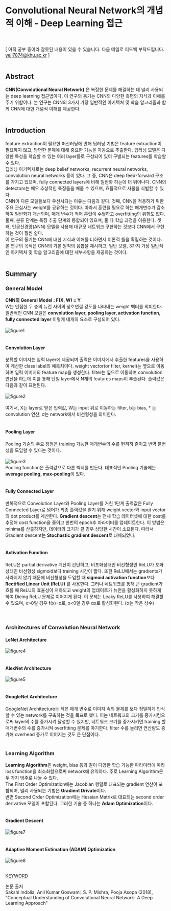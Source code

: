 # Convolutional Neural Network의 개념적 이해 - Deep Learning 접근 <br><br>

[ 아직 공부 중이라 잘못된 내용이 있을 수 있습니다. 다음 메일로 피드백 부탁드립니다. yeji7874@khu.ac.kr ]  <br><br>

## Abstract <br>
**CNN(Convolutional Neural Network)** 은 복잡한 문제를 해결하는 데 널리 사용되는 deep learning 접근법이다. 
이 연구의 동기는 CNN의 다양한 측면의 지식과 이해를 주기 위함이다. 
본 연구는 CNN의 3가지 가장 일반적인 아키텍처 및 학습 알고리즘과 함께 CNN에 대한 개념적 이해를 제공한다. <br><br>

## Introduction <br>
feature extraction이 필요한 머신러닝에 반해 딥러닝 기법은 feature extraction이 필요하지 않고, 당면한 문제에 대해 중요한 기능을 자동으로 추출한다.
딥러닝 모델은 다양한 특성을 학습할 수 있는 여러 layer들로 구성되어 있어 구별되는 features를 학습할 수 있다. <br>
딥러닝 아키텍처로는 deep belief networks, recurrent neural networks, convolution neural networks 등이 있다.
그 중, CNN은 deep feed-forward 구조를 가지고 있으며, fully connected layers에 비해 일반화 하는데 더 뛰어나다.
CNN의 detectors는 매우 추상적인 특징들을 배울 수 있으며, 효율적으로 사물을 식별할 수 있다. <br>
CNN이 다른 모델들보다 우선시되는 이유는 다음과 같다. 
첫째, CNN을 적용하기 위한 주요 관심사는 weight를 공유하는 것이다. 
따라서 훈련을 필요로 하는 매개변수가 감소하여 일반화가 개선되며, 매개 변수가 적어 훈련이 수월하고 overfitting의 위험도 없다.
둘째, 분류 단계는 특징 추출 단계와 통합되어 있으며, 둘 다 학습 과정을 이용한다. 
셋째, 인공신경망(ANN) 모델을 사용해 대규모 네트워크 구현하는 것보다 CNN에서 구현하는 것이 훨씬 쉽다. <br>
이 연구의 동기는 CNN에 대한 지식과 이해를 더하면서 이론적 틀을 확립하는 것이다. 
본 연구의 목적은 CNN의 기본 원칙의 융합을 제시하고, 일반 모델, 3가지 가장 일반적인 아키텍처 및 학습 알고리즘에 대한 세부사항을 제공하는 것이다. <br><br>

## Summary <br>
### General Model <br>
**CNN의 General Model : F(X, W) = Y** <br>
W는 인접한 두 층의 뉴런 사이의 상호연결 강도를 나타내는 weight 벡터를 의미한다. 일반적인 CNN 모델은 **convolution layer, pooling layer, activation function, fully connected layer** 이렇게 네개의 요소로 구성되어 있다. <br><br>
![figure1](https://user-images.githubusercontent.com/57740560/93219569-75ba5900-f7a6-11ea-9840-e2a543a8ad35.png) <br><br>

#### Convolution Layer <br>
분류할 이미지는 입력 layer에 제공되며 출력은 이미지에서 추출한 features을 사용하여 계산한 class label의 예측치이다. weight vector(or filter, kernel)는 옆으로 이동하며 입력 이미지의 feature map을 생성한다. filter는 옆으로 이동하며 convolution 연산을 하는데 이를 통해 단일 layer에서 N개의 features maps이 추출된다. 출력값은 다음과 같이 표현된다. <br><br>
![figure2](https://user-images.githubusercontent.com/57740560/93222083-7ef8f500-f7a9-11ea-90cc-e56c00d83b44.png) <br><br>
여기서, X는 layer로 받은 입력값, W는 input 위로 이동하는 filter, b는 bias, * 는 convolution 연산, σ는 network에서 비선형성을 의미한다. <br><br>

#### Pooling Layer <br>
Pooling 기술의 주요 장점은 training 가능한 매개변수의 수를 현저히 줄이고 번역 불변성을 도입할 수 있다는 것이다. <br><br>
![figure3](https://user-images.githubusercontent.com/57740560/93225004-b4eba880-f7ac-11ea-83f5-2988fddc8a34.png) <br>
Pooling function은 출력값으로 다른 벡터를 만든다. 대표적인 Pooling 기술에는 **average pooling, max-pooling**이 있다. <br><br>

#### Fully Connected Layer <br>
반복적으로 Convolution Layer와 Pooling Layer를 거친 1단계 출력값은 Fully Connected Layer로 넘어가 최종 출력값을 얻기 위해 weight vector와 input vector의 dot product를 계산한다.
**Gradient descent**는 전체 학습 데이터셋에 대한 cost를 추정해 cost function을 줄이고 한번의 epoch후 파라미터를 업데이트한다. 이 방법은 minima를 산출하지만, 데이터의 크기가 클 경우 상당한 시간이 소요된다. 따라서 Gradient descent는 **Stochastic gradient descent**로 대체되었다. <br><br>

#### Activation Function <br>
ReLU은 partial derivative 계산이 간단하고, 비포화상태인 비선형성인 ReLU가 포화상태인 비선형성 sigmoid보다 training 시간이 짧다. 또한 ReLU에서는 gradients가 사라지지 않기 때문에 비선형성을 도입할 때 **sigmoid activation function**보다 **Rectified Linear Unit (ReLU)** 를 사용한다. 그러나 네트워크를 통해 큰 gradient가 흐를 때 ReLU의 효율성이 저하되고 weight의 업데이트가 뉴런을 활성화하지 못하게 하여 Dieing ReLU 문제로 이어지게 된다. 이 문제는 Leaky ReLU를 사용하여 해결할 수 있으며, x>0일 경우 f(x)=x로, x<0일 경우 αx로 활성화된다. (α는 작은 상수) <br><br>
<br>

### Architectures of Convolution Neural Network <br>
#### LeNet Architecture <br>
![figure4](https://user-images.githubusercontent.com/57740560/93228532-8bcd1700-f7b0-11ea-8853-8445460ea160.png) <br><br>

#### AlexNet Architecture <br>
![figure5](https://user-images.githubusercontent.com/57740560/93228536-8cfe4400-f7b0-11ea-8f4a-a27548bb5579.png) <br><br>

#### GoogleNet Architecture <br>
GoogleNet Architecture는 적은 매개 변수로 이미지 속의 물체를 보다 정밀하게 인식할 수 있는 network를 구축하는 것을 목표로 했다. 이는 네트워크의 크기를 증가시킴으로써 layer의 수를 증가시켜 달성할 수 있지만, 네트워크 크기를 증가시키면 training 할 매개변수의 수를 증가시켜 overfitting 문제를 야기한다. filter 수를 늘리면 연산량도 증가해 overhead 증가로 이어지는 것도 큰 단점이다. <br><br>

### Learning Algorithm <br>
**Learning Algorithm**은 weight, bias 등과 같이 다양한 학습 가능한 파라미터에 따라 loss function을 최소화함으로써 network에 유익하다. 주로 Learning Algorithm은 두 가지 범주로 나눌 수 있다. <br>
The First Order Optimization에는 Jacobian 행렬로 대표되는 gradient 연산이 포함되며, 널리 사용되는 기법은 **Gradient Drivate**이다. <br>
반면 Second Order Optimization에는 Hessian Matrix로 대표되는 second order derivative 모델이 포함된다. 그러한 기술 중 하나는 **Adam Optimization**이다. <br><br>

#### Gradient Descent <br>
![figure7](https://user-images.githubusercontent.com/57740560/93242238-744a5a00-f7c1-11ea-9192-e632380cbbf7.png) <br><br>

#### Adaptive Moment Estimation (ADAM) Optimization <br>
![figure8](https://user-images.githubusercontent.com/57740560/93244294-782bab80-f7c4-11ea-93b8-a69ff796646c.png) <br><br>

<a href = "https://github.com/yeji-seong/Deep-Learning-Paper-Study/blob/master/LIST%20UP/WEEK1/Image%20Super-Resolution%20Using%20Deep%20Convolutional%20Networks.md"> KEYWORD</a>

논문 출처 <br>
Sakshi Indolia, Anil Kumar Goswami, S. P. Mishra, Pooja Asopa (2018), "Conceptual Understanding of Convolutional Neural Network- A Deep Learning Approach" <br><br>


